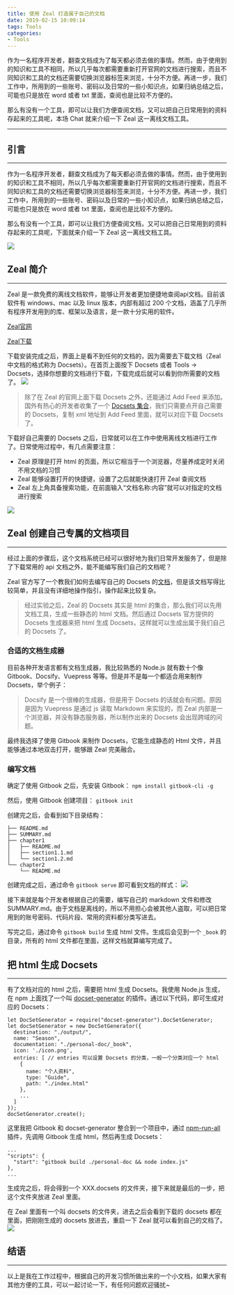 ```yaml
---
title: 使用 Zeal 打造属于自己的文档
date: 2019-02-15 10:09:14
tags: Tools
categories:
- Tools
---
```


作为一名程序开发者，翻查文档成为了每天都必须去做的事情。然而，由于使用到的知识和工具不相同，所以几乎每次都需要重新打开官网的文档进行搜索，而且不同知识和工具的文档还需要切换浏览器标签来浏览，十分不方便。再进一步，我们工作中，所用到的一些账号、密码以及日常的一些小知识点，如果归纳总结之后，可能也只是放在 word 或者 txt 里面，查阅也是比较不方便的。

那么有没有一个工具，即可以让我们方便查阅文档，又可以把自己日常用到的资料存起来的工具呢，本场 Chat 就来介绍一下 Zeal 这一离线文档工具。

***

## 引言
***
作为一名程序开发者，翻查文档成为了每天都必须去做的事情。然而，由于使用到的知识和工具不相同，所以几乎每次都需要重新打开官网的文档进行搜索，而且不同知识和工具的文档还需要切换浏览器标签来浏览，十分不方便。再进一步，我们工作中，所用到的一些账号、密码以及日常的一些小知识点，如果归纳总结之后，可能也只是放在 word 或者 txt 里面，查阅也是比较不方便的。

那么有没有一个工具，即可以让我们方便查阅文档，又可以把自己日常用到的资料存起来的工具呢，下面就来介绍一下 Zeal 这一离线文档工具。


![](https://user-gold-cdn.xitu.io/2019/2/19/16903cf224d3390d?w=886&h=515&f=png&s=70130)

## Zeal 简介
***
Zeal 是一款免费的离线文档软件，能够让开发者更加便捷地查阅api文档。目前该软件有 windows、mac 以及 linux 版本，内部有超过 200 个文档，涵盖了几乎所有程序开发用到的库、框架以及语言，是一款十分实用的软件。

[Zeal官网](https://zealdocs.org)

[Zeal下载](https://zealdocs.org/download.html)

下载安装完成之后，界面上是看不到任何的文档的，因为需要去下载文档（Zeal 中文档的格式称为 Docsets）。在首页上面按下 Docsets 或者 Tools -> Docsets，选择你想要的文档进行下载，下载完成后就可以看到你所需要的文档了。
![](https://user-gold-cdn.xitu.io/2019/2/19/16903d841d25ad85?w=1559&h=791&f=png&s=77403)

> 除了在 Zeal 的官网上面下载 Docsets 之外，还能通过 Add Feed 来添加。国外有热心的开发者收集了一个 [Docsets 集合](https://zealusercontributions.now.sh/)，我们只需要点开自己需要的 Docsets，复制 xml 地址到 Add Feed 里面，就可以对应下载 Docsets 了。

下载好自己需要的 Docsets 之后，日常就可以在工作中使用离线文档进行工作了。日常使用过程中，有几点需要注意：

*  Zeal 原理是打开 html 的页面，所以它相当于一个浏览器，尽量养成定时关闭不用文档的习惯
*  Zeal 能够设置打开的快捷键，设置了之后就能快速打开 Zeal 查阅文档
*  Zeal 左上角具备搜索功能，在前面输入“文档名称:内容”就可以对指定的文档进行搜索

![](https://user-gold-cdn.xitu.io/2019/2/19/16903e04b6c2711c?w=1901&h=995&f=png&s=110733)

## Zeal 创建自己专属的文档项目
***
经过上面的步骤后，这个文档系统已经可以很好地为我们日常开发服务了，但是除了下载常用的 api 文档之外，能不能编写我们自己的文档呢？

Zeal 官方写了一个教我们如何去编写自己的 Docsets 的[文档](https://kapeli.com/docsets)，但是该文档写得比较简单，并且没有详细地操作指引，操作起来比较复杂。

> 经过实验之后，Zeal 的 Docsets 其实是 html 的集合，那么我们可以先用文档工具，生成一些静态的 html 文档。然后通过 Docsets 官方提供的 Docsets 生成器来把 html 生成 Docsets，这样就可以生成出属于我们自己的 Docsets 了。

### 合适的文档生成器
目前各种开发语言都有文档生成器，我比较熟悉的 Node.js 就有数十个像 Gitbook、Docsify、Vuepress 等等。但是并不是每一个都适合用来制作 Docsets，举个例子：

> Docsify 是一个很棒的生成器，但是用于 Docsets 的话就会有问题。原因是因为 Vuepress 是通过 js 读取 Markdown 来实现的，而 Zeal 内部是一个浏览器，并没有静态服务器，所以制作出来的 Docsets 会出现跨域的问题。

最终我选择了使用 Gitbook 来制作 Docsets，它能生成静态的 Html 文件，并且能够通过本地双击打开，能够跟 Zeal 完美融合。

### 编写文档
确定了使用 Gitbook 之后，先安装 Gitbook：
```npm install gitbook-cli -g```

然后，使用 Gitbook 创建项目：
```gitbook init```

创建完之后，会看到如下目录结构：
```
├── README.md
├── SUMMARY.md
├── chapter1
│   ├── README.md
│   ├── section1.1.md
│   └── section1.2.md
└── chapter2
    └── README.md
```

创建完成之后，通过命令 ```gitbook serve``` 即可看到文档的样式：
![](https://user-gold-cdn.xitu.io/2019/2/19/16904873fd60143f?w=1423&h=444&f=png&s=41925)

接下来就是每个开发者根据自己的需要，编写自己的 markdown 文件和修改 SUMMARY.md。由于文档是离线的，所以不用担心会被其他人盗取，可以把日常用到的账号密码、代码片段、常用的资料都分类写进去。

写完之后，通过命令 ``` gitbook build ``` 生成 html 文件。生成后会见到一个 ```_book``` 的目录，所有的 html 文件都在里面，这样文档就算编写完成了。

## 把 html 生成 Docsets
***
有了文档对应的 html 之后，需要把 html 生成 Docsets。我使用 Node.js 生成，在 npm 上面找了一个叫 [docset-generator](https://www.npmjs.com/package/docset-generator) 的插件。通过以下代码，即可生成对应的 Docsets：
```
let DocSetGenerator = require("docset-generator").DocSetGenerator;
let docSetGenerator = new DocSetGenerator({
  destination: "./output/",
  name: "Season",
  documentation: "./personal-doc/_book",
  icon: './icon.png',
  entries: [ // entries 可以设置 Docsets 的分类，一般一个分类对应一个 html
    {
      name: "个人资料",
      type: "Guide",
      path: "./index.html"
    },
    ...
  ]
});
docSetGenerator.create();
```

这里我把 Gitbook 和 docset-generator 整合到一个项目中，通过 [npm-run-all](https://www.npmjs.com/package/npm-run-all) 插件，先调用 Gitbook 生成 html，然后再生成 Docsets：
```
...
"scripts": {
  "start": "gitbook build ./personal-doc && node index.js"
},
...
```
生成完之后，将会得到一个 XXX.docsets 的文件夹，接下来就是最后的一步，把这个文件夹放进 Zeal 里面。

在 Zeal 里面有一个叫 docsets 的文件夹，进去之后会看到下载的 docsets 都在里面，把刚刚生成的 docsets 放进去，重启一下 Zeal 就可以看到自己的文档了。
![](https://user-gold-cdn.xitu.io/2019/2/19/16904a0175272bd8?w=1917&h=1042&f=png&s=140316)

## 结语
***
以上是我在工作过程中，根据自己的开发习惯所做出来的一个小文档，如果大家有其他方便的工具，可以一起讨论一下，有任何问题欢迎骚扰~